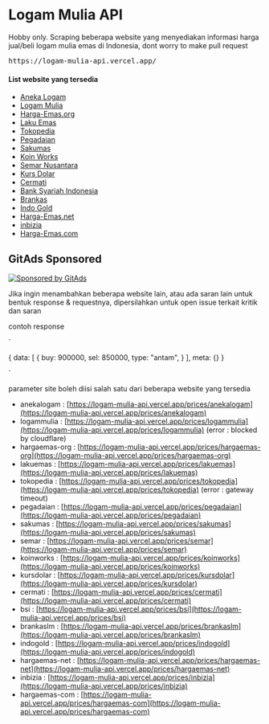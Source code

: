 <!-- GitAds-Verify: 3FGPSI1T41Y2U29T9YLW1HH2VAPRXK9I -->

# Logam Mulia API

<p>Hobby only. Scraping beberapa website yang menyediakan informasi harga jual/beli logam mulia emas di Indonesia, dont worry to make pull request</p>

<pre>https://logam-mulia-api.vercel.app/</pre>

<h4>List website yang tersedia</h4>

- [Aneka Logam](https://www.anekalogam.co.id/id)
- [Logam Mulia](https://www.logammulia.com/id)
- [Harga-Emas.org](https://harga-emas.org)
- [Laku Emas](https://www.lakuemas.com/harga)
- [Tokopedia](https://www.tokopedia.com/emas/harga-hari-ini/)
- [Pegadaian](https://www.pegadaian.co.id/harga)
- [Sakumas](https://sakumas.com/)
- [Koin Works](https://koinworks.com/harga-emas-hari-ini/)
- [Semar Nusantara](https://goldprice.semar.co.id/home/multi/smg_press/smg)
- [Kurs Dolar](http://kurs.dollar.web.id/harga-emas-hari-ini.php)
- [Cermati](https://www.cermati.com/artikel/harga-emas-hari-ini)
- [Bank Syariah Indonesia](https://www.bankbsi.co.id/)
- [Brankas](https://www.brankaslm.com/antam/index)
- [Indo Gold](https://www.brankaslm.com/antam/index)
- [Harga-Emas.net](https://harga-emas.net/)
- [inbizia](https://www.inbizia.com/harga-emas-hari-ini-287964)
- [Harga-Emas.com](https://www.hargaemas.com/)

## GitAds Sponsored
[![Sponsored by GitAds](https://gitads.dev/v1/ad-serve?source=cacing69/logam-mulia-api@github)](https://gitads.dev/v1/ad-track?source=cacing69/logam-mulia-api@github)

Jika ingin menambahkan beberapa website lain, atau ada saran lain untuk bentuk response & requestnya, dipersilahkan untuk open issue terkait kritik dan saran


contoh response

`

{
  data: [
    {
      buy: 900000,
      sel: 850000,
      type: "antam",
    }
  ],
  meta: {}
}

`



parameter site boleh diisi salah satu dari beberapa website yang tersedia

- anekalogam : [https://logam-mulia-api.vercel.app/prices/anekalogam](https://logam-mulia-api.vercel.app/prices/anekalogam)
- logammulia : [https://logam-mulia-api.vercel.app/prices/logammulia](https://logam-mulia-api.vercel.app/prices/logammulia) (error : blocked by cloudflare)
- hargaemas-org : [https://logam-mulia-api.vercel.app/prices/hargaemas-org](https://logam-mulia-api.vercel.app/prices/hargaemas-org)
- lakuemas : [https://logam-mulia-api.vercel.app/prices/lakuemas](https://logam-mulia-api.vercel.app/prices/lakuemas)
- tokopedia : [https://logam-mulia-api.vercel.app/prices/tokopedia](https://logam-mulia-api.vercel.app/prices/tokopedia) (error : gateway timeout)
- pegadaian : [https://logam-mulia-api.vercel.app/prices/pegadaian](https://logam-mulia-api.vercel.app/prices/pegadaian)
- sakumas : [https://logam-mulia-api.vercel.app/prices/sakumas](https://logam-mulia-api.vercel.app/prices/sakumas)
- semar : [https://logam-mulia-api.vercel.app/prices/semar](https://logam-mulia-api.vercel.app/prices/semar)
- koinworks : [https://logam-mulia-api.vercel.app/prices/koinworks](https://logam-mulia-api.vercel.app/prices/koinworks)
- kursdolar : [https://logam-mulia-api.vercel.app/prices/kursdolar](https://logam-mulia-api.vercel.app/prices/kursdolar)
- cermati : [https://logam-mulia-api.vercel.app/prices/cermati](https://logam-mulia-api.vercel.app/prices/cermati)
- bsi : [https://logam-mulia-api.vercel.app/prices/bsi](https://logam-mulia-api.vercel.app/prices/bsi)
- brankaslm : [https://logam-mulia-api.vercel.app/prices/brankaslm](https://logam-mulia-api.vercel.app/prices/brankaslm)
- indogold : [https://logam-mulia-api.vercel.app/prices/indogold](https://logam-mulia-api.vercel.app/prices/indogold)
- hargaemas-net : [https://logam-mulia-api.vercel.app/prices/hargaemas-net](https://logam-mulia-api.vercel.app/prices/hargaemas-net)
- inbizia : [https://logam-mulia-api.vercel.app/prices/inbizia](https://logam-mulia-api.vercel.app/prices/inbizia)
- hargaemas-com : [https://logam-mulia-api.vercel.app/prices/hargaemas-com](https://logam-mulia-api.vercel.app/prices/hargaemas-com)
